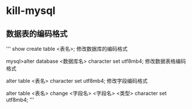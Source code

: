 # kill-mysql

## 数据表的编码格式
'''
show create table <表名>;
修改数据库的编码格式

mysql>alter database <数据库名> character set utf8mb4;
修改数据表格编码格式

alter table <表名> character set utf8mb4;
修改字段编码格式

alter table <表名> change <字段名> <字段名> <类型> character set utf8mb4;
'''
